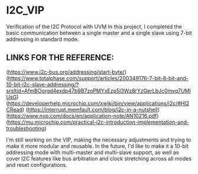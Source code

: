 # I2C_VIP
Verification of the I2C Protocol with UVM
In this project, I completed the basic communication between a single master and a single slave using 7-bit addressing in standard mode.

## LINKS FOR THE REFERENCE:
(https://www.i2c-bus.org/addressing/start-byte/)
(https://www.totalphase.com/support/articles/200349176-7-bit-8-bit-and-10-bit-i2c-slave-addressing/?srsltid=AfmBOorgd4exdp47b9B7zoPMYxEzp5l3Wz8rYzGerLbJc0myq7UMlUsG)
(https://developerhelp.microchip.com/xwiki/bin/view/applications/i2c/#HI2CRead)
(https://interrupt.memfault.com/blog/i2c-in-a-nutshell)
(https://www.nxp.com/docs/en/application-note/AN10216.pdf)
(https://mu.microchip.com/practical-i2c-introduction-implementation-and-troubleshooting)

I'm still working on the VIP, making the necessary adjustments and trying to make it more modular and reusable.
In the future, I'd like to make it a 10-bit addressing mode with multi-master and multi-slave support, as well as cover I2C features like bus arbitration and clock stretching across all modes and reset configurations.

